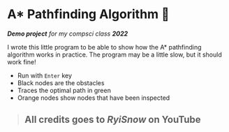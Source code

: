 # A* Pathfinding Algorithm :green_book:

***Demo project** for my compsci class **2022***

I wrote this little program to be able to show how the A* pathfinding algorithm works in practice. The program may be a little slow, but it should work fine!

- Run with `Enter` key
- Black nodes are the obstacles
- Traces the optimal path in green
- Orange nodes show nodes that have been inspected

> ## All credits goes to *RyiSnow* on YouTube

